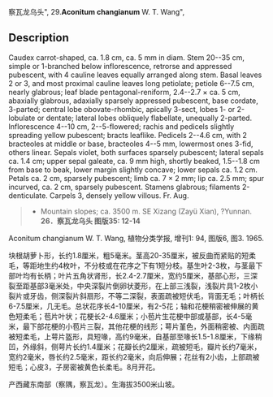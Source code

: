 察瓦龙乌头",
29.**Aconitum changianum** W. T. Wang",

## Description
Caudex carrot-shaped, ca. 1.8 cm, ca. 5 mm in diam. Stem 20--35 cm, simple or 1-branched below inflorescence, retrorse and appressed pubescent, with 4 cauline leaves equally arranged along stem. Basal leaves 2 or 3, and most proximal cauline leaves long petiolate; petiole 6--7.5 cm, nearly glabrous; leaf blade pentagonal-reniform, 2.4--2.7 × ca. 5 cm, abaxially glabrous, adaxially sparsely appressed pubescent, base cordate, 3-parted; central lobe obovate-rhombic, apically 3-sect, lobes 1- or 2-lobulate or dentate; lateral lobes obliquely flabellate, unequally 2-parted. Inflorescence 4--10 cm, 2--5-flowered; rachis and pedicels slightly spreading yellow pubescent; bracts leaflike. Pedicels 2--4.6 cm, with 2 bracteoles at middle or base, bracteoles 4--5 mm, lowermost ones 3-fid, others linear. Sepals violet, both surfaces sparsely pubescent; lateral sepals ca. 1.4 cm; upper sepal galeate, ca. 9 mm high, shortly beaked, 1.5--1.8 cm from base to beak, lower margin slightly concave; lower sepals ca. 1.2 cm. Petals ca. 2 cm, sparsely pubescent; limb ca. 7 × 2 mm; lip ca. 2.5 mm; spur incurved, ca. 2 cm, sparsely pubescent. Stamens glabrous; filaments 2-denticulate. Carpels 3, densely yellow villous. Fr. Aug.

> * Mountain slopes; ca. 3500 m. SE Xizang (Zayü Xian), ?Yunnan.
**26．察瓦龙乌头 图版35: 12-14**

Aconitum changianum W. T. Wang, 植物分类学报, 增刊1: 94, 图版6, 图3. 1965.

块根胡萝卜形，长约1.8厘米，粗5毫米。茎高20-35厘米，被反曲而紧贴的短柔毛，等距地生约4枚叶，不分枝或在花序之下有1短分枝。基生叶2-3枚，与茎最下部叶均有长柄；叶片五角状肾形，长2.4-2.7厘米，宽约5厘米，基部心形，三深裂至距基部3毫米处，中央深裂片倒卵状菱形，在上部三浅裂，浅裂片具1-2枚小裂片或牙齿，侧深裂片斜扇形，不等二深裂，表面疏被短伏毛，背面无毛；叶柄长6-7.5厘米，几无毛。总状花序长4-10厘米，有2-5花；轴和花梗稍密被伸展的黄色短柔毛；苞片叶状；花梗长2-4.6厘米；小苞片生花梗中部或基部，长4-5毫米，最下部花梗的小苞片三裂，其他花梗的线形；萼片堇色，外面稍密被、内面疏被短柔毛，上萼片盔形，具短喙，高约9毫米，自基部至喙长1.5-1.8厘米，下缘稍凹，外缘斜，侧萼片长约1.4厘米；花瓣长约2厘米，疏被短毛，瓣片长约7毫米，宽约2毫米，唇长约2.5毫米，距长约2毫米，向后伸展；花丝有2小齿，上部疏被短毛；心皮3，子房密被黄色长柔毛。8月开花。

产西藏东南部（察隅，察瓦龙）。生海拔3500米山坡。
